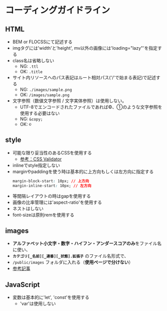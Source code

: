 # コーディングガイドライン

## HTML

- BEM or FLOCSSにて記述する
- imgタグには'width'と'height', mv以外の画像には'loading="lazy"'を指定する
- class名は省略しない
  - NG: `.ttl`
  - OK: `.title`
- サイト内リソースへのパス表記はルート相対パス('/'で始まる表記)で記述する
  - NG: `./images/sample.png`
  - OK: `/images/sample.png`
- 文字参照（数値文字参照 / 文字実体参照）は使用しない。
  - UTF-8でエンコードされたファイルであれば&copy;、&#9312;のような文字参照を使用する必要はない
  - NG: `&copy;`
  - OK: `©`

## style

- 可能な限り妥当性のあるCSSを使用する
  - [参考：CSS Validator](https://jigsaw.w3.org/css-validator/)
- inlineでstyle指定しない
- marginやpaddingを使う時は基本的に上方向もしくは左方向に指定する
  ```css
  margin-block-start: 10px; // 上方向
  margin-inline-start: 10px; // 左方向
  ```
- 等間隔レイアウトの時はgapを使用する
- 画像の比率管理には'aspect-ratio'を使用する
- ネストはしない
- font-sizeは原則remを使用する


## images
- **アルファベット小文字・数字・ハイフン・アンダースコアのみ**をファイル名に使い、
- **`カテゴリ[_名前][_連番][_状態].拡張子`** のファイル名形式で、
- `/public/images` フォルダに入れる（**使用ページで分けない**）
- [参考記事](https://webnaut.jp/technology/20210910-3953/)


## JavaScript
- 変数は基本的に'let', 'const'を使用する
  - 'var'は使用しない
